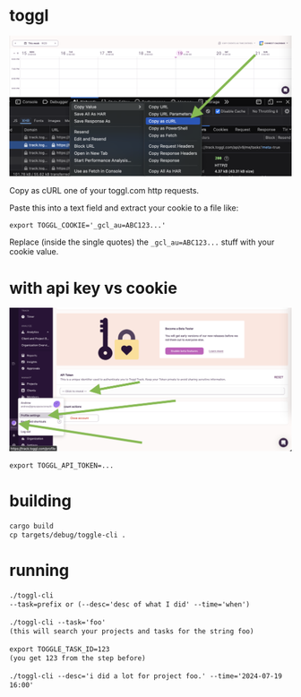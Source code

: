 # toggl

![cURL](cURL.png)

Copy as cURL one of your toggl.com http requests.

Paste this into a text field and extract your cookie to a file like:

```
export TOGGL_COOKIE='_gcl_au=ABC123...'
```

Replace (inside the single quotes) the `_gcl_au=ABC123...` stuff with your cookie value.

# with api key vs cookie

![apiToken](apiToken.png)

```
export TOGGL_API_TOKEN=...
```

# building

```
cargo build
cp targets/debug/toggle-cli .
```

# running

```
./toggl-cli
--task=prefix or (--desc='desc of what I did' --time='when')

./toggl-cli --task='foo'
(this will search your projects and tasks for the string foo)

export TOGGLE_TASK_ID=123
(you get 123 from the step before)

./toggl-cli --desc='i did a lot for project foo.' --time='2024-07-19 16:00'
```
